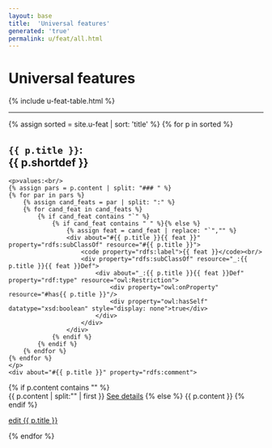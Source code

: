 ```yaml
---
layout: base
title:  'Universal features'
generated: 'true'
permalink: u/feat/all.html
---
```


# Universal features

{% include u-feat-table.html %}

----------

{% assign sorted = site.u-feat | sort: 'title' %}
{% for p in sorted %}
<div about="#has{{ p.title }}" property="rdf:type" resource="owl:ObjectProperty">
	<div property="rdfs:range" resource="#{{ p.title }}"/>
</div>
<div about="#{{ p.title }}" property="rdfs:subClassOf" resource="#Concept">
	<a id="al-u-feat/{{ p.title }}" class="al-dest"/>
	<h2><code property="rdfs:label" lang="">{{ p.title }}</code>: <div property="rdfs:label">{{ p.shortdef }}</div></h2>
	
	<p>values:<br/>
	{% assign pars = p.content | split: "### " %}
	{% for par in pars %}
		{% assign cand_feats = par | split: ":" %}
		{% for cand_feat in cand_feats %}
			{% if cand_feat contains "`" %}
				{% if cand_feat contains " " %}{% else %}
					{% assign feat = cand_feat | replace: "`","" %}
					<div about="#{{ p.title }}{{ feat }}" property="rdfs:subClassOf" resource="#{{ p.title }}">
						<code property="rdfs:label">{{ feat }}</code><br/>
						<div property="rdfs:subClassOf" resource="_:{{ p.title }}{{ feat }}Def">
							<div about="_:{{ p.title }}{{ feat }}Def" property="rdf:type" resource="owl:Restriction">
								<div property="owl:onProperty" resource="#has{{ p.title }}"/>
								<div property="owl:hasSelf" datatype="xsd:boolean" style="display: none">true</div>
							</div>
						</div>
					</div>
				{% endif %}
			{% endif %}
		{% endfor %}
	{% endfor %}
	</p>
	<div about="#{{ p.title }}" property="rdfs:comment">

{% if p.content contains "<!--details-->" %}    
{{ p.content | split:"<!--details-->" | first }}
		<a property="rdfs:seeAlso" href="{{ p.title }}" class="al-doc">See details</a>
{% else %}
{{ p.content }}
{% endif %}
	</div>
	<a href="{{ site.git_edit }}/{% if p.collection %}{{ p.relative_path }}{% else %}{{ p.path }}{% endif %}" target="#">edit {{ p.title }}</a>
</div>
{% endfor %}
